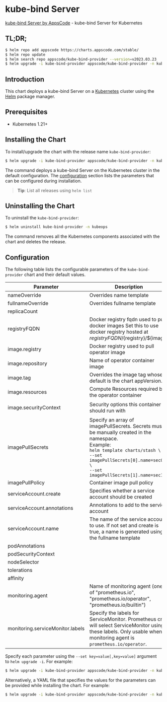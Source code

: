 # kube-bind Server

[kube-bind Server by AppsCode](https://github.com/kubeware/kube-bind-server) - kube-bind Server for Kubernetes

## TL;DR;

```bash
$ helm repo add appscode https://charts.appscode.com/stable/
$ helm repo update
$ helm search repo appscode/kube-bind-provider --version=v2023.03.23
$ helm upgrade -i kube-bind-provider appscode/kube-bind-provider -n kubeops --create-namespace --version=v2023.03.23
```

## Introduction

This chart deploys a kube-bind Server on a [Kubernetes](http://kubernetes.io) cluster using the [Helm](https://helm.sh) package manager.

## Prerequisites

- Kubernetes 1.21+

## Installing the Chart

To install/upgrade the chart with the release name `kube-bind-provider`:

```bash
$ helm upgrade -i kube-bind-provider appscode/kube-bind-provider -n kubeops --create-namespace --version=v2023.03.23
```

The command deploys a kube-bind Server on the Kubernetes cluster in the default configuration. The [configuration](#configuration) section lists the parameters that can be configured during installation.

> **Tip**: List all releases using `helm list`

## Uninstalling the Chart

To uninstall the `kube-bind-provider`:

```bash
$ helm uninstall kube-bind-provider -n kubeops
```

The command removes all the Kubernetes components associated with the chart and deletes the release.

## Configuration

The following table lists the configurable parameters of the `kube-bind-provider` chart and their default values.

|            Parameter             |                                                                                                            Description                                                                                                             |                                                                                            Default                                                                                             |
|----------------------------------|------------------------------------------------------------------------------------------------------------------------------------------------------------------------------------------------------------------------------------|------------------------------------------------------------------------------------------------------------------------------------------------------------------------------------------------|
| nameOverride                     | Overrides name template                                                                                                                                                                                                            | <code>""</code>                                                                                                                                                                                |
| fullnameOverride                 | Overrides fullname template                                                                                                                                                                                                        | <code>""</code>                                                                                                                                                                                |
| replicaCount                     |                                                                                                                                                                                                                                    | <code>1</code>                                                                                                                                                                                 |
| registryFQDN                     | Docker registry fqdn used to pull docker images Set this to use docker registry hosted at ${registryFQDN}/${registry}/${image}                                                                                                     | <code>ghcr.io</code>                                                                                                                                                                           |
| image.registry                   | Docker registry used to pull operator image                                                                                                                                                                                        | <code>appscode</code>                                                                                                                                                                          |
| image.repository                 | Name of operator container image                                                                                                                                                                                                   | <code>kube-bind-server</code>                                                                                                                                                                  |
| image.tag                        | Overrides the image tag whose default is the chart appVersion.                                                                                                                                                                     | <code>""</code>                                                                                                                                                                                |
| image.resources                  | Compute Resources required by the operator container                                                                                                                                                                               | <code>{}</code>                                                                                                                                                                                |
| image.securityContext            | Security options this container should run with                                                                                                                                                                                    | <code>{"allowPrivilegeEscalation":false,"capabilities":{"drop":["ALL"]},"readOnlyRootFilesystem":true,"runAsNonRoot":true,"runAsUser":65534,"seccompProfile":{"type":"RuntimeDefault"}}</code> |
| imagePullSecrets                 | Specify an array of imagePullSecrets. Secrets must be manually created in the namespace. <br> Example: <br> `helm template charts/stash \` <br> `--set imagePullSecrets[0].name=sec0 \` <br> `--set imagePullSecrets[1].name=sec1` | <code>[]</code>                                                                                                                                                                                |
| imagePullPolicy                  | Container image pull policy                                                                                                                                                                                                        | <code>Always</code>                                                                                                                                                                            |
| serviceAccount.create            | Specifies whether a service account should be created                                                                                                                                                                              | <code>true</code>                                                                                                                                                                              |
| serviceAccount.annotations       | Annotations to add to the service account                                                                                                                                                                                          | <code>{}</code>                                                                                                                                                                                |
| serviceAccount.name              | The name of the service account to use. If not set and create is true, a name is generated using the fullname template                                                                                                             | <code>""</code>                                                                                                                                                                                |
| podAnnotations                   |                                                                                                                                                                                                                                    | <code>{}</code>                                                                                                                                                                                |
| podSecurityContext               |                                                                                                                                                                                                                                    | <code>{}</code>                                                                                                                                                                                |
| nodeSelector                     |                                                                                                                                                                                                                                    | <code>{}</code>                                                                                                                                                                                |
| tolerations                      |                                                                                                                                                                                                                                    | <code>[]</code>                                                                                                                                                                                |
| affinity                         |                                                                                                                                                                                                                                    | <code>{}</code>                                                                                                                                                                                |
| monitoring.agent                 | Name of monitoring agent (one of "prometheus.io", "prometheus.io/operator", "prometheus.io/builtin")                                                                                                                               | <code>""</code>                                                                                                                                                                                |
| monitoring.serviceMonitor.labels | Specify the labels for ServiceMonitor. Prometheus crd will select ServiceMonitor using these labels. Only usable when monitoring agent is `prometheus.io/operator`.                                                                | <code>{}</code>                                                                                                                                                                                |


Specify each parameter using the `--set key=value[,key=value]` argument to `helm upgrade -i`. For example:

```bash
$ helm upgrade -i kube-bind-provider appscode/kube-bind-provider -n kubeops --create-namespace --version=v2023.03.23 --set replicaCount=1
```

Alternatively, a YAML file that specifies the values for the parameters can be provided while
installing the chart. For example:

```bash
$ helm upgrade -i kube-bind-provider appscode/kube-bind-provider -n kubeops --create-namespace --version=v2023.03.23 --values values.yaml
```

